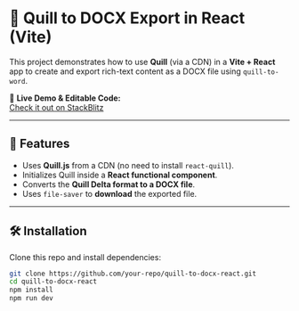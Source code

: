 # 📝 Quill to DOCX Export in React (Vite)

This project demonstrates how to use **Quill** (via a CDN) in a **Vite + React** app to create and export rich-text content as a DOCX file using `quill-to-word`.  

🔗 **Live Demo & Editable Code:**  
[Check it out on StackBlitz](https://stackblitz.com/edit/vitejs-vite-dtveetsx)

---

## 🚀 Features
- Uses **Quill.js** from a CDN (no need to install `react-quill`).
- Initializes Quill inside a **React functional component**.
- Converts the **Quill Delta format to a DOCX file**.
- Uses `file-saver` to **download** the exported file.

---

## 🛠️ Installation

Clone this repo and install dependencies:

```sh
git clone https://github.com/your-repo/quill-to-docx-react.git
cd quill-to-docx-react
npm install
npm run dev

